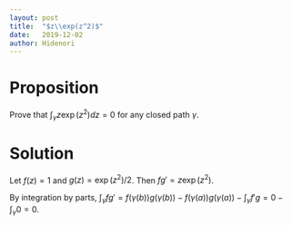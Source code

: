 ```yaml
---
layout: post
title:  "$z\\exp(z^2)$"
date:   2019-12-02
author: Hidenori
---
```


# Proposition
Prove that $\int_{\gamma} z\exp(z^2) dz = 0$ for any closed path $\gamma$.

# Solution
Let $f(z) = 1$ and $g(z) = \exp(z^2)/2$.
Then $fg' = z\exp(z^2)$.

By integration by parts, $\int_{\gamma} fg' = f(\gamma(b))g(\gamma(b)) - f(\gamma(a))g(\gamma(a)) - \int_{\gamma}f'g = 0 - \int_{\gamma} 0 = 0$.

